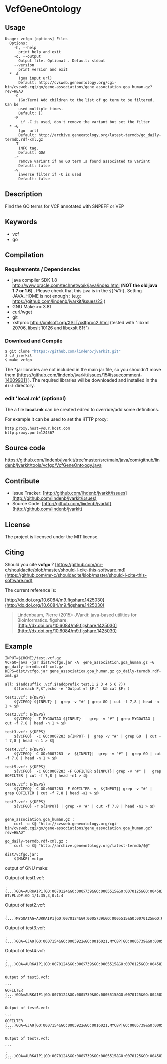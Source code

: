 # VcfGeneOntology


## Usage

```
Usage: vcfgo [options] Files
  Options:
    -h, --help
      print help and exit
    -o, --output
      Output file. Optional . Default: stdout
    --version
      print version and exit
  * -A
      (goa input url)
      Default: http://cvsweb.geneontology.org/cgi-bin/cvsweb.cgi/go/gene-associations/gene_association.goa_human.gz?rev=HEAD
    -C
      (Go:Term) Add children to the list of go term to be filtered. Can be 
      used multiple times.
      Default: []
    -F
       if -C is used, don't remove the variant but set the filter
  * -G
      (go  url)
      Default: http://archive.geneontology.org/latest-termdb/go_daily-termdb.rdf-xml.gz
    -T
      INFO tag.
      Default: GOA
    -r
      remove variant if no GO term is found associated to variant
      Default: false
    -v
      inverse filter if -C is used
      Default: false

```


## Description

Find the GO terms for VCF annotated with SNPEFF or VEP


## Keywords

 * vcf
 * go


## Compilation

### Requirements / Dependencies

* java compiler SDK 1.8 http://www.oracle.com/technetwork/java/index.html (**NOT the old java 1.7 or 1.6**) . Please check that this java is in the `${PATH}`. Setting JAVA_HOME is not enough : (e.g: https://github.com/lindenb/jvarkit/issues/23 )
* GNU Make >= 3.81
* curl/wget
* git
* xsltproc http://xmlsoft.org/XSLT/xsltproc2.html (tested with "libxml 20706, libxslt 10126 and libexslt 815")


### Download and Compile

```bash
$ git clone "https://github.com/lindenb/jvarkit.git"
$ cd jvarkit
$ make vcfgo
```

The *.jar libraries are not included in the main jar file, so you shouldn't move them (https://github.com/lindenb/jvarkit/issues/15#issuecomment-140099011 ).
The required libraries will be downloaded and installed in the `dist` directory.

### edit 'local.mk' (optional)

The a file **local.mk** can be created edited to override/add some definitions.

For example it can be used to set the HTTP proxy:

```
http.proxy.host=your.host.com
http.proxy.port=124567
```
## Source code 

[https://github.com/lindenb/jvarkit/tree/master/src/main/java/com/github/lindenb/jvarkit/tools/vcfgo/VcfGeneOntology.java
](https://github.com/lindenb/jvarkit/tree/master/src/main/java/com/github/lindenb/jvarkit/tools/vcfgo/VcfGeneOntology.java
)
## Contribute

- Issue Tracker: [http://github.com/lindenb/jvarkit/issues](http://github.com/lindenb/jvarkit/issues)
- Source Code: [http://github.com/lindenb/jvarkit](http://github.com/lindenb/jvarkit)

## License

The project is licensed under the MIT license.

## Citing

Should you cite **vcfgo** ? [https://github.com/mr-c/shouldacite/blob/master/should-I-cite-this-software.md](https://github.com/mr-c/shouldacite/blob/master/should-I-cite-this-software.md)

The current reference is:

[http://dx.doi.org/10.6084/m9.figshare.1425030](http://dx.doi.org/10.6084/m9.figshare.1425030)

> Lindenbaum, Pierre (2015): JVarkit: java-based utilities for Bioinformatics. figshare.
> [http://dx.doi.org/10.6084/m9.figshare.1425030](http://dx.doi.org/10.6084/m9.figshare.1425030)


## Example


```make
INPUT=${HOME}/test.vcf.gz
VCFGO=java -jar dist/vcfgo.jar -A  gene_association.goa_human.gz -G go_daily-termdb.rdf-xml.gz 
DEPS=dist/vcfgo.jar gene_association.goa_human.gz go_daily-termdb.rdf-xml.gz 

all: $(addsuffix .vcf,$(addprefix test,1 2 3 4 5 6 7))
	$(foreach F,$^,echo -e "Output of $F:"  && cat $F; )

test1.vcf: ${DEPS}
	${VCFGO} ${INPUT} |  grep -v "#" | grep GO | cut -f 7,8 | head -n 1 > $@

test2.vcf: ${DEPS}
	${VCFGO}  -T MYGOATAG ${INPUT} |  grep -v "#" | grep MYGOATAG | cut -f 7,8 | head -n 1 > $@
	
test3.vcf: ${DEPS}
	${VCFGO}  -C GO:0007283 ${INPUT} |  grep -v "#" | grep GO  | cut -f 7,8 | head -n 1 > $@
	
test4.vcf: ${DEPS}
	${VCFGO} -C GO:0007283 -v  ${INPUT}|  grep -v "#" |  grep GO | cut -f 7,8 | head -n 1 > $@

test5.vcf: ${DEPS}
	${VCFGO}  -C GO:0007283 -F GOFILTER ${INPUT}| grep -v "#" |   grep GOFILTER | cut -f 7,8 | head -n1 > $@
	
test6.vcf: ${DEPS}
	${VCFGO} -C GO:0007283 -F GOFILTER -v  ${INPUT}| grep -v "#" |   grep GOFILTER | cut -f 7,8 | head -n1 > $@	
	
test7.vcf: ${DEPS}
	${VCFGO} -r ${INPUT} | grep -v "#" | cut -f 7,8 | head -n1 > $@
		
	
gene_association.goa_human.gz :
	curl -o $@ "http://cvsweb.geneontology.org/cgi-bin/cvsweb.cgi/go/gene-associations/gene_association.goa_human.gz?rev=HEAD"

go_daily-termdb.rdf-xml.gz :
	curl -o $@ "http://archive.geneontology.org/latest-termdb/$@"

dist/vcfgo.jar:
	$(MAKE) vcfgo

```
output of GNU make:

Output of test1.vcf:

```
.	(...)GOA=AURKAIP1|GO:0070124&GO:0005739&GO:0005515&GO:0070125&GO:0045839&GO:0070126&GO:0032543&GO:0006996&GO:0005743&GO:0005654&GO:0005634&GO:0045862&GO:0043231;MQ=39	GT:PL:DP:GQ	1/1:35,3,0:1:4
```

Output of test2.vcf:

```
.	(...)MYGOATAG=AURKAIP1|GO:0070124&GO:0005739&GO:0005515&GO:0070125&GO:0045839&GO:0070126&GO:0032543&GO:0006996&GO:0005743&GO:0005654&GO:0005634&GO:0045862&GO:0043231
```

Output of test3.vcf:

```
.	(...)GOA=GJA9|GO:0007154&GO:0005922&GO:0016021,MYCBP|GO:0005739&GO:0005515&GO:0006355&GO:0005813&GO:0005737&GO:0003713&GO:0005634&GO:0007283&GO:0006351;MQ=46
```

Output of test4.vcf:
````
.	(...)GOA=AURKAIP1|GO:0070124&GO:0005739&GO:0005515&GO:0070125&GO:0045839&GO:0070126&GO:0032543&GO:0006996&GO:0005743&GO:0005654&GO:0005634&GO:0045862&GO:0043231
```

Output of test5.vcf:

```
GOFILTER	(...)GOA=AURKAIP1|GO:0070124&GO:0005739&GO:0005515&GO:0070125&GO:0045839&GO:0070126&GO:0032543&GO:0006996&GO:0005743&GO:0005654&GO:0005634&GO:0045862&GO:0043231
```

Output of test6.vcf:

```
GOFILTER	(...)GOA=GJA9|GO:0007154&GO:0005922&GO:0016021,MYCBP|GO:0005739&GO:0005515&GO:0006355&GO:0005813&GO:0005737&GO:0003713&GO:0005634&GO:0007283&GO:0006351
```

Output of test7.vcf:

```
.	(...)GOA=AURKAIP1|GO:0070124&GO:0005739&GO:0005515&GO:0070125&GO:0045839&GO:0070126&GO:0032543&GO:0006996&GO:0005743&GO:0005654&GO:0005634&GO:0045862&GO:0043231
```

